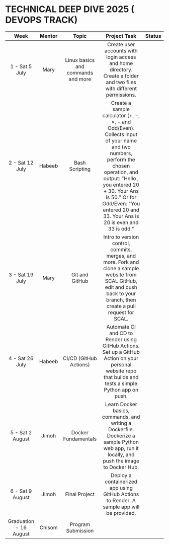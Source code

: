 # TECHNICAL DEEP DIVE 2025 ( DEVOPS TRACK)

| Week | Mentor | Topic |  Project Task |  Status |
| :-------: | :------: | :-------: |  :-------: |  :-------: |
| 1 - Sat 5 July  | Mary  | Linux basics and commands and more  |  Create user accounts with login access and home directory. Create a folder and two files with different permissions.  |    |
| 2 - Sat 12 July  | Habeeb  | Bash Scripting  |  Create a sample calculator (+, −, ×, ÷ and Odd/Even). Collects input of your name and two numbers, perform the chosen operation, and output: "Hello <Name>, you entered 20 + 30. Your Ans is 50." Or for Odd/Even: "You entered 20 and 33. Your Ans is 20 is even and 33 is odd."  |    |
| 3 - Sat 19 July  | Mary  | Git and GitHub  |  Intro to version control, commits, merges, and more. Fork and clone a sample website from SCAL GitHub, edit and push back to your branch, then create a pull request for SCAL.  |    |
| 4 - Sat 26 July  | Habeeb  | CI/CD (GitHub Actions)  |  Automate CI and CD to Render using GitHub Actions. Set up a GitHub Action on your personal website repo that builds and tests a simple Python app on push.  |    |
| 5 - Sat 2 August  | Jimoh  | Docker Fundamentals  |  Learn Docker basics, commands, and writing a Dockerfile. Dockerize a sample Python web app, run it locally, and push the image to Docker Hub.  |    |
| 6 - Sat 9 August  | Jimoh  | Final Project  |  Deploy a containerized app using GitHub Actions to Render. A sample app will be provided.  |    |
| Graduation - 16 August  | Chisom  | Program Submission  |    |   |

